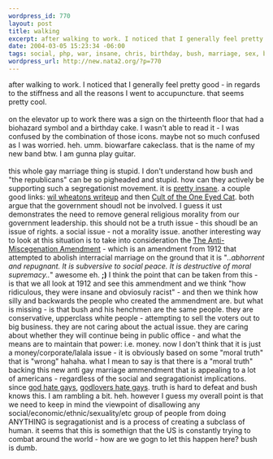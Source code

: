 ```yaml
--- 
wordpress_id: 770
layout: post
title: walking
excerpt: after walking to work. I noticed that I generally feel pretty good - in regards to the stiffness and all the reasons I went to accupuncture. that seems pretty cool. on the elevator up to work there was a sign on the thirteenth floor that had a biohazard symbol and a birthday cake. I wasn't able to read it - I was confused by the combination of those icons. maybe not so much confused as ...
date: 2004-03-05 15:23:34 -06:00
tags: social, php, war, insane, chris, birthday, bush, marriage, sex, business, corporate
wordpress_url: http://new.nata2.org/?p=770
---
```

after walking to work. I noticed that I generally feel pretty good - in regards to the stiffness and all the reasons I went to accupuncture. that seems pretty cool. <Br><br/>on the elevator up to work there was a sign on the thirteenth floor that had a biohazard symbol and a birthday cake. I wasn't able to read it - I was confused by the combination of those icons. maybe not so much confused as I was worried. heh. umm. biowarfare cakeclass. that is the name of my new band btw. I am gunna play guitar. <br/><br/>this whole gay marriage thing is stupid. I don't understand how bush and "the republicans" can be so pigheaded and stupid. how can they actively be supporting such a segregationist movement. it is <a href="http://conelrad.com/">pretty insane</a>. a couple good links: <a href="http://www.wilwheaton.net/mt/archives/001544.php">wil wheatons writeup</a> and then <a href="http://www.oneeyedcult.com/archives/000036.html"> Cult of the One Eyed Cat</a>. both argue that the government shoudl not be involved. I guess it ust demonstrates the need to remove general religious morality from our government leadership. this should not be a truth issue - this shoudl be an issue of rights. a social issue - not a morality issue. another interesting way to look at this situation is to take into consideration the <a href="http://www.corante.com/importance/archives/002111.html">The Anti-Miscegenation Amendment</a> - which is an amendment from 1912 that attempted to abolish interracial marriage on the ground that it is "<i>..abhorrent and repugnant. It is subversive to social peace. It is destructive of moral supremacy..</i>" awesome eh. <b>;)</b> I think the point that can be taken from this - is that we all look at 1912 and see this ammendment and we think "how ridiculous, they were insane and obviosuly racist" - and then we think how silly and backwards the people who created the ammendment are. but what is missing - is that bush and his henchmen are the same people. they are conservative, upperclass white people - attempting to sell the voters out to big business. they are not caring about the actual issue. they are caring about whether they will continue being in public office - and what the means are to maintain that power: i.e. money.  now I don't think that it is just a money/corporate/lalala issue - it is obviously based on some "moral truth" that is "wrong" hahaha. what I mean to say is that there is a "moral truth" backing this new anti gay marriage ammendment that is appealing to a lot of americans - regardless of the social and segragationist implications. since <a href="http://godlovesfags.com/">god hate gays</a>, <a href="http://liberalslikechrist.org/gopvsgay.jpg">godlovers hate gays</a>. truth is hard to defeat and bush knows this. I am rambling a bit. heh. however I guess my overall point is that we need to keep in mind the viewpoint of disallowing any social/economic/ethnic/sexuality/etc group of people from doing ANYTHING is segragationist and is a process of creating a subclass of human. it seems that this is somethign that the US is constantly trying to combat around the world - how are we gogn to let this happen here? bush is dumb.
